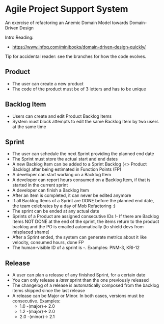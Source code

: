 # Agile Project Support System
An exercise of refactoring an Anemic Domain Model towards Domain-Driven Design

Intro Reading:
- https://www.infoq.com/minibooks/domain-driven-design-quickly/

Tip for accidental reader: see the branches for how the code evolves.

## Product
- The user can create a new product
- The code of the product must be of 3 letters and has to be unique

## Backlog Item
- Users can create and edit Product Backlog Items
- System must block attempts to edit the same Backlog Item by two users at the same time

## Sprint
- The user can schedule the next Sprint providing the planned end date
- The Sprint must store the actual start and end dates
- A new Backlog Item can be added to a Sprint Backlog (<> Product Backlog) after being estimated in Function Points (FP)
- A developer can start working on a Backlog Item
- A developer can report hours consumed on a Backlog Item, if that is started in the current sprint
- A developer can finish a Backlog Item
- After an Item is completed, it can never be edited anymore
- If all Backlog Items of a Sprint are DONE before the planned end date, the team celebrates by a day of Mob Refactoring :)
- The sprint can be ended at any actual date
- Sprints of a Product are assigned consecutive IDs
!- If there are Backlog Items NOT DONE at the end of the sprint, the items return to the product backlog and the PO is emailed automatically (to shield devs from misplaced shame)
- After a Sprint ended, the system can generate metrics about it like velocity, consumed hours, done FP
- The human-visible ID of a sprint is <projectCode>-<iterationNumber>. Examples: PNM-3, KRI-12 

## Release
- A user can plan a release of any finished Sprint, for a certain date
- You can only release a *later* sprint than the one previously released
- The changelog of a release is automatically composed from the backlog items shipped since the last release
- A release can be Major or Minor. In both cases, versions must be consecutive. Examples: 
  - 1.0 -(major)-> 2.0
  - 1.2 -(major)-> 2.0
  - 2.0 -(minor)-> 2.1

